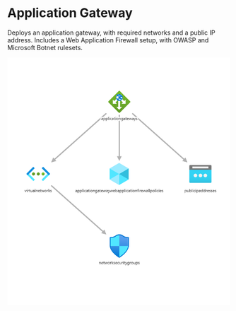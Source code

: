 # Application Gateway

Deploys an application gateway, with required networks and a public IP address. Includes a Web Application Firewall setup, with OWASP and Microsoft Botnet rulesets.

![Resource view](overview.png)
